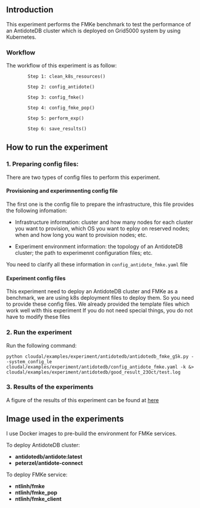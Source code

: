 ## Introduction
This experiment performs the FMKe benchmark to test the performance of an AntidoteDB cluster which is deployed on Grid5000 system by using Kubernetes.

### Workflow
The workflow of this experiment is as follow:
            
            Step 1: clean_k8s_resources()
            
            Step 2: config_antidote()
            
            Step 3: config_fmke()
            
            Step 4: config_fmke_pop()
            
            Step 5: perform_exp()
            
            Step 6: save_results()

## How to run the experiment

### 1. Preparing config files:
There are two types of config files to perform this experiment.


#### Provisioning and experimnenting config file
The first one is the config file to prepare the infrastructure, this file provides the following infomation:

* Infrastructure information: cluster and how many nodes for each cluster you want to provision, which OS you want to eploy on reserved nodes; when and how long you want to provision nodes; etc.

* Experiment environment information: the topology of an AntidoteDB cluster; the path to experimennt configuration files; etc.

You need to clarify all these information in `config_antidote_fmke.yaml` file

#### Experiment config files 

This experiment need to deploy an AntidoteDB cluster and FMKe as a benchmark, we are using k8s deployment files to deploy them. So you need to provide these config files.
We already provided the template files which work well with this experiment
If you do not need special things, you do not have to modify these files

### 2. Run the experiment
Run the following command:

```
python cloudal/examples/experiment/antidotedb/antidotedb_fmke_g5k.py --system_config_le cloudal/examples/experiment/antidotedb/config_antidote_fmke.yaml -k &> cloudal/examples/experiment/antidotedb/good_result_23Oct/test.log
```


### 3. Results of the experiments

A figure of the results of this experiment can be found at [here](https://github.com/ntlinh16/cloudal/tree/master/examples/experiment/antidotedb/results)


## Image used in the experiments

I use Docker images to pre-build the environment for FMKe services.

To deploy AntidoteDB cluster:

* **antidotedb/antidote:latest**
* **peterzel/antidote-connect**

To deploy FMKe service:

* **ntlinh/fmke**
* **ntlinh/fmke_pop**
* **ntlinh/fmke_client**